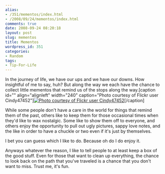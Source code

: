 ```yaml
---
alias:
- /351/mementos/index.html
- /2008/09/24/mementos/index.html
comments: true
date: 2008-09-24 08:20:18
layout: post
slug: mementos
title: Mementos
wordpress_id: 351
categories:
- Random
tags:
- Tip-For-Life
---
```


In the journey of life, we have our ups and we have our downs.  How insightful of me to say, huh?  But along the way we each have the chance to collect little mementos that remind us of the stops along the way.[caption id="" align="alignleft" width="240" caption="Photo courtesy of Flickr user Cindy47452"][![Photo courtesy of Flickr user Cindy47452](http://farm4.static.flickr.com/3168/2884620650_831cfeb7b8_m.jpg)](http://flickr.com/photos/cindy47452/1021782142/)[/caption]

While some people don't have a care in the world for things that remind them of the past, others like to keep them for those occasional times when they'd like to wax nostalgic.  Some like to show them off to everyone, and others enjoy the opportunity to pull out ugly pictures, sappy love notes, and the like in order to have a chuckle or two even if it's just by themselves.

I bet you can guess which I like to do.  Because oh do I do enjoy it.

Anyways whatever the reason, I like to tell people to at least keep a box of the good stuff.  Even for those that want to clean up everything, the chance to look back on the path that you've traveled is a chance that you don't want to miss.  Trust me, it's fun.
